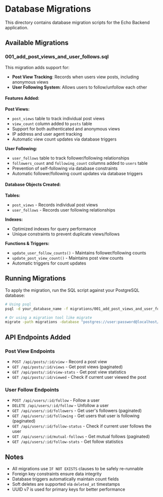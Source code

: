 # Database Migrations

This directory contains database migration scripts for the Echo Backend application.

## Available Migrations

### 001_add_post_views_and_user_follows.sql

This migration adds support for:
- **Post View Tracking**: Records when users view posts, including anonymous views
- **User Following System**: Allows users to follow/unfollow each other

#### Features Added:

**Post Views:**
- `post_views` table to track individual post views
- `view_count` column added to `posts` table
- Support for both authenticated and anonymous views
- IP address and user agent tracking
- Automatic view count updates via database triggers

**User Following:**
- `user_follows` table to track follower/following relationships
- `followers_count` and `following_count` columns added to `users` table
- Prevention of self-following via database constraints
- Automatic follower/following count updates via database triggers

#### Database Objects Created:

**Tables:**
- `post_views` - Records individual post views
- `user_follows` - Records user following relationships

**Indexes:**
- Optimized indexes for query performance
- Unique constraints to prevent duplicate views/follows

**Functions & Triggers:**
- `update_user_follow_counts()` - Maintains follower/following counts
- `update_post_view_count()` - Maintains post view counts
- Automatic triggers for count updates

## Running Migrations

To apply the migration, run the SQL script against your PostgreSQL database:

```bash
# Using psql
psql -d your_database_name -f migrations/001_add_post_views_and_user_follows.sql

# Or using a migration tool like migrate
migrate -path migrations -database "postgres://user:password@localhost/dbname?sslmode=disable" up
```

## API Endpoints Added

### Post View Endpoints
- `POST /api/posts/:id/view` - Record a post view
- `GET /api/posts/:id/views` - Get post views (paginated)
- `GET /api/posts/:id/view-stats` - Get post view statistics
- `GET /api/posts/:id/viewed` - Check if current user viewed the post

### User Follow Endpoints
- `POST /api/users/:id/follow` - Follow a user
- `DELETE /api/users/:id/follow` - Unfollow a user
- `GET /api/users/:id/followers` - Get user's followers (paginated)
- `GET /api/users/:id/following` - Get users that user is following (paginated)
- `GET /api/users/:id/follow-status` - Check if current user follows the user
- `GET /api/users/:id/mutual-follows` - Get mutual follows (paginated)
- `GET /api/users/:id/follow-stats` - Get follow statistics

## Notes

- All migrations use `IF NOT EXISTS` clauses to be safely re-runnable
- Foreign key constraints ensure data integrity
- Database triggers automatically maintain count fields
- Soft deletes are supported via `deleted_at` timestamps
- UUID v7 is used for primary keys for better performance